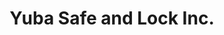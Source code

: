 ---
title: "Yuba Safe and Lock Inc."
url: /grass-valley/yuba-safe-and-lock-inc/
shop: Schlüsseldienst
---